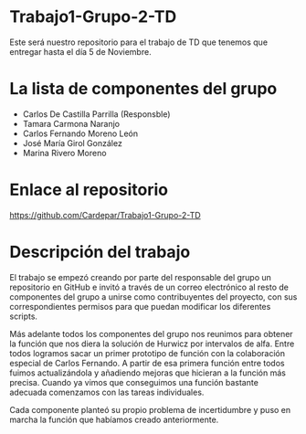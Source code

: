 
# Trabajo1-Grupo-2-TD

Este será nuestro repositorio para el trabajo de TD que tenemos que entregar hasta el día 5 de Noviembre.


# La lista de componentes del grupo

- Carlos De Castilla Parrilla (Responsble)
- Tamara Carmona Naranjo
- Carlos Fernando Moreno León
- José María Girol González
- Marina Rivero Moreno


# Enlace al repositorio

https://github.com/Cardepar/Trabajo1-Grupo-2-TD


# Descripción del trabajo

El trabajo se empezó creando por parte del responsable del grupo un repositorio
en GitHub e invitó a través de un correo electrónico al resto de componentes
del grupo a unirse como contribuyentes del proyecto, con sus correspondientes
permisos para que puedan modificar los diferentes scripts.

Más adelante todos los componentes del grupo nos reunimos para obtener
la función que nos diera la solución de Hurwicz por intervalos de alfa.
Entre todos logramos sacar un primer prototipo de función con la colaboración
especial de Carlos Fernando. A partir de esa primera función entre todos fuimos
actualizándola y añadiendo mejoras que hicieran a la función más precisa.
Cuando ya vimos que conseguimos una función bastante adecuada comenzamos
con las tareas individuales.

Cada componente planteó su propio problema de incertidumbre y puso en marcha
la función que habíamos creado anteriormente.
